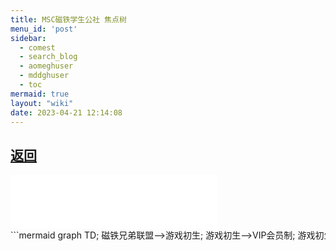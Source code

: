 ```yaml
---
title: MSC磁铁学生公社 焦点树
menu_id: 'post'
sidebar:
  - comest
  - search_blog
  - aomeghuser
  - mddghuser
  - toc
mermaid: true
layout: "wiki"
date: 2023-04-21 12:14:08
---
```

## [返回](index)

<audio id="audio" src="r01.wav"></audio>
<script type="text/javascript">
function play(){
    document.getElementById("audio").play();
}
</script>
<div style="height: 600px;overflow:auto;white-space: nowrap;" >
<iframe frameborder="no" border="0" marginwidth="0" marginheight="0" width=330 height=86 src="//music.163.com/outchain/player?type=2&id=1973141814&auto=1&height=66"></iframe>
<div style="width: 2000px" onclick="play();">
```mermaid
graph TD;
磁铁兄弟联盟-->游戏初生;
游戏初生-->VIP会员制;
游戏初生-->组织社员问题;
组织社员问题-->同学联合;
同学联合-->走向毁灭;
组织社员问题-->历史兴趣同好会;
游戏初生-->接纳新社员;
VIP会员制-->人员清单;
人员清单-->更新清单;
更新清单-->不平等化;
VIP会员制-->CTXD仓库;
CTXD仓库-->磁铁开发部;
VIP会员制-->游戏仓库;
游戏仓库-->游戏清单;
游戏清单-->重心转移;
磁铁开发部-->重心转移;
不平等化-->审视不平等;
重心转移-->审视不平等;
接纳新成员-->接触A;
接纳新成员-->接触B;
接纳新成员-->接触C;
接纳新成员-->接触D;
接纳新成员-->接触E;
接纳新成员-->接触F;
接触A-->扩大规模;
接触B-->扩大规模;
接触C-->扩大规模;
接触D-->扩大规模;
接触E-->扩大规模;
接触F-->接纳先进社员;
接纳先进社员-->重视科教;
历史兴趣同好会-->各抒己见;
扩大规模-->各抒己见;
各抒己见-->政治色彩;
政治色彩-->走向民主;
政治色彩-->向右走;
走向民主-->矛盾激化;
走向民主-->走向联合;
走向联合-->磁铁民主会议;
走向民主-.互斥.-向右走
磁铁民主会议-->磁铁国际;
磁铁国际-->磁铁学生公社;
矛盾激化-->权力斗争;
权力斗争-->极左思潮;
权力斗争-->团结在旗帜下;
团结在旗帜下-->磁铁团结协定;
极左思潮-->安那其运动;
极左思潮-->托派;
极左思潮-->斯派;
安那其运动-->回归初心;
托派-->磁铁左翼联盟;
托派-.互斥.-斯派;
斯派-->磁铁左翼联盟;
向右走-->国社;
向右走-->极端仇视主义;
国社-->团结协定;
极端仇视主义-->磁铁兄弟会;
扩大不平等-->走向解体;
扩大不平等-.互斥.-否定不平等;
审视不平等-->扩大不平等;
审视不平等-->否定不平等;
审视不平等-->科技进步;
否定不平等-->性别积极平权;
性别积极平权-->极左思潮;
各抒己见-->学术色彩;
学术色彩-->学术进步;
重视科教-->学术进步;
学术进步-->科技统合;
学术进步-->学术统合;
学术进步-->磁铁开发部机构化;
科技统合-->时代前进!;
学术统合-->时代前进!;
磁铁开发部机构化-->时代前进!;
```
</div></div>
